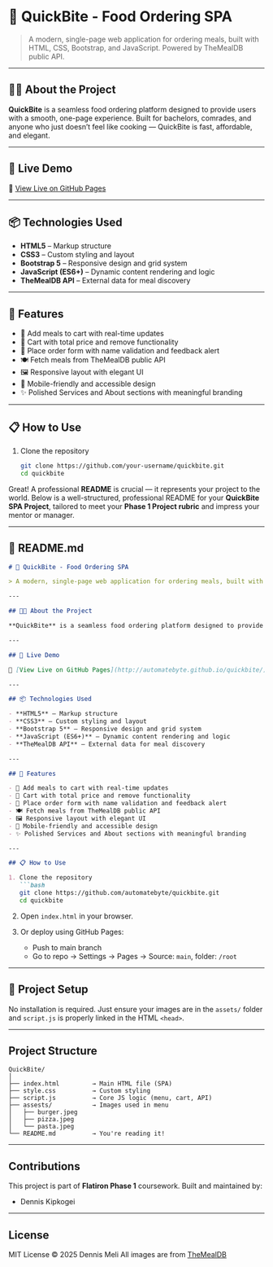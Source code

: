 # 🍔 QuickBite - Food Ordering SPA

> A modern, single-page web application for ordering meals, built with HTML, CSS, Bootstrap, and JavaScript. Powered by TheMealDB public API.

---

## 👨‍🍳 About the Project

**QuickBite** is a seamless food ordering platform designed to provide users with a smooth, one-page experience. Built for bachelors, comrades, and anyone who just doesn’t feel like cooking — QuickBite is fast, affordable, and elegant.

---

## 🚀 Live Demo

🔗 [View Live on GitHub Pages](https://automatebyte.github.io/quickbite)

---

## 📦 Technologies Used

- **HTML5** – Markup structure
- **CSS3** – Custom styling and layout
- **Bootstrap 5** – Responsive design and grid system
- **JavaScript (ES6+)** – Dynamic content rendering and logic
- **TheMealDB API** – External data for meal discovery

---

## 🧩 Features

- 🛒 Add meals to cart with real-time updates  
- 🧾 Cart with total price and remove functionality  
- 🥡 Place order form with name validation and feedback alert  
- 🍽️ Fetch meals from TheMealDB public API  
- 🖼️ Responsive layout with elegant UI  
- 📱 Mobile-friendly and accessible design  
- ✨ Polished Services and About sections with meaningful branding

---

## 📋 How to Use

1. Clone the repository  
   ```bash
   git clone https://github.com/your-username/quickbite.git
   cd quickbite
Great! A professional **README** is crucial — it represents your project to the world. Below is a well-structured, professional README for your **QuickBite SPA Project**, tailored to meet your **Phase 1 Project rubric** and impress your mentor or manager.

---

## 📄 README.md

````markdown
# 🍔 QuickBite - Food Ordering SPA

> A modern, single-page web application for ordering meals, built with HTML, CSS, Bootstrap, and JavaScript. Powered by TheMealDB public API.

---

## 👨‍🍳 About the Project

**QuickBite** is a seamless food ordering platform designed to provide users with a smooth, one-page experience. Built for bachelors, comrades, and anyone who just doesn’t feel like cooking — QuickBite is fast, affordable, and elegant.

---

## 🚀 Live Demo

🔗 [View Live on GitHub Pages](http://automatebyte.github.io/quickbite/)

---

## 📦 Technologies Used

- **HTML5** – Markup structure
- **CSS3** – Custom styling and layout
- **Bootstrap 5** – Responsive design and grid system
- **JavaScript (ES6+)** – Dynamic content rendering and logic
- **TheMealDB API** – External data for meal discovery

---

## 🧩 Features            

- 🛒 Add meals to cart with real-time updates  
- 🧾 Cart with total price and remove functionality  
- 🥡 Place order form with name validation and feedback alert  
- 🍽️ Fetch meals from TheMealDB public API  
- 🖼️ Responsive layout with elegant UI  
- 📱 Mobile-friendly and accessible design  
- ✨ Polished Services and About sections with meaningful branding

---

## 📋 How to Use

1. Clone the repository  
   ```bash
   git clone https://github.com/automatebyte/quickbite.git
   cd quickbite
````

2. Open `index.html` in your browser.

3. Or deploy using GitHub Pages:

   * Push to main branch
   * Go to repo → Settings → Pages → Source: `main`, folder: `/root`

---

## 🧪 Project Setup

No installation is required. Just ensure your images are in the `assets/` folder and `script.js` is properly linked in the HTML `<head>`.

---

##  Project Structure

```
QuickBite/
│
├── index.html         → Main HTML file (SPA)
├── style.css          → Custom styling
├── script.js          → Core JS logic (menu, cart, API)
├── assests/           → Images used in menu
│   ├── burger.jpeg
│   ├── pizza.jpeg
│   └── pasta.jpeg
└── README.md          → You're reading it!
```

---

## Contributions

This project is part of **Flatiron Phase 1** coursework. Built and maintained by:

*  Dennis Kipkogei

---

##  License

MIT License © 2025 Dennis Meli
All images are from [TheMealDB](https://themealdb.com)
